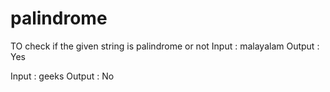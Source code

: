 # palindrome

TO check if the given string is palindrome or not 
Input : malayalam
Output : Yes

Input : geeks
Output : No
